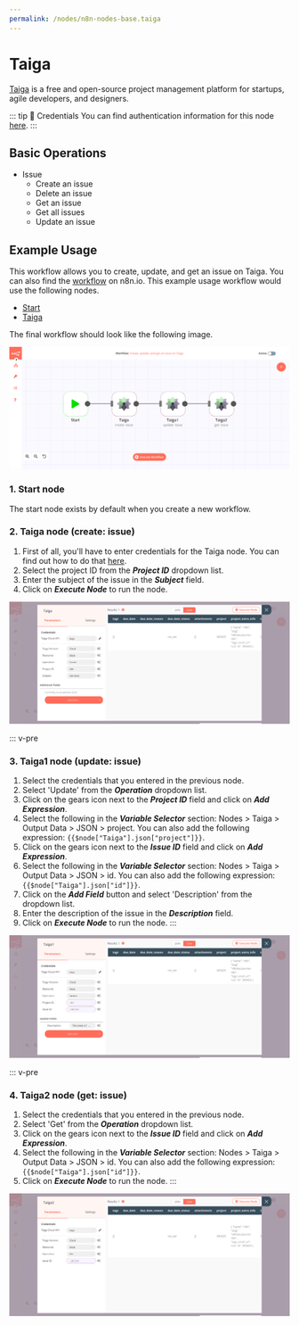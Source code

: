 ```yaml
---
permalink: /nodes/n8n-nodes-base.taiga
---
```


# Taiga

[Taiga](https://www.taiga.io/) is a free and open-source project management platform for startups, agile developers, and designers.

::: tip 🔑 Credentials
You can find authentication information for this node [here](../../../credentials/Taiga/README.md).
:::

## Basic Operations

- Issue
    - Create an issue
    - Delete an issue
    - Get an issue
    - Get all issues
    - Update an issue


## Example Usage

This workflow allows you to create, update, and get an issue on Taiga. You can also find the [workflow](https://n8n.io/workflows/685) on n8n.io. This example usage workflow would use the following nodes.
- [Start](../../core-nodes/Start/README.md)
- [Taiga]()

The final workflow should look like the following image.

![A workflow with the Taiga node](./workflow.png)

### 1. Start node

The start node exists by default when you create a new workflow.


### 2. Taiga node (create: issue)

1. First of all, you'll have to enter credentials for the Taiga node. You can find out how to do that [here](../../../credentials/Taiga/README.md).
2. Select the project ID from the ***Project ID*** dropdown list.
3. Enter the subject of the issue in the ***Subject*** field.
4. Click on ***Execute Node*** to run the node.

![Using the Taiga node to create an issue](./Taiga_node.png)


::: v-pre
### 3. Taiga1 node (update: issue)

1. Select the credentials that you entered in the previous node.
2. Select 'Update' from the ***Operation*** dropdown list.
3. Click on the gears icon next to the ***Project ID*** field and click on ***Add Expression***.
4. Select the following in the ***Variable Selector*** section: Nodes > Taiga > Output Data > JSON > project. You can also add the following expression: `{{$node["Taiga"].json["project"]}}`.
5. Click on the gears icon next to the ***Issue ID*** field and click on ***Add Expression***.
6. Select the following in the ***Variable Selector*** section: Nodes > Taiga > Output Data > JSON > id. You can also add the following expression: `{{$node["Taiga"].json["id"]}}`.
7. Click on the ***Add Field*** button and select 'Description' from the dropdown list.
8. Enter the description of the issue in the ***Description*** field.
9. Click on ***Execute Node*** to run the node.
:::

![Using the Taiga node to update an issue](./Taiga1_node.png)


::: v-pre
### 4. Taiga2 node (get: issue)

1. Select the credentials that you entered in the previous node.
2. Select 'Get' from the ***Operation*** dropdown list.
3. Click on the gears icon next to the ***Issue ID*** field and click on ***Add Expression***.
4. Select the following in the ***Variable Selector*** section: Nodes > Taiga > Output Data > JSON > id. You can also add the following expression: `{{$node["Taiga"].json["id"]}}`.
5. Click on ***Execute Node*** to run the node.
:::

![Using the Taiga node to get an issue](./Taiga2_node.png)
